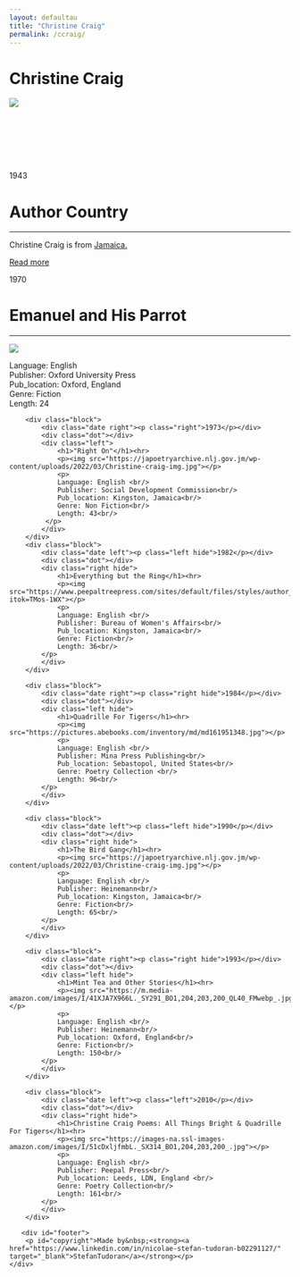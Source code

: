 ```yaml
---
layout: defaultau
title: "Christine Craig"
permalink: /ccraig/
---
```

<!-- partial:index.partial.html -->
<div class="content">
    <h1>Christine Craig</h1>
    <div class="quote">
        <div><img src="https://japoetryarchive.nlj.gov.jm/wp-content/uploads/2022/03/Christine-craig-img.jpg" class="logo"></div>
    </div>
    <div class="timeline">
        <div style="padding-bottom:100px;"></div>
        <div class="block">
            <div class="date right"><p class="right"> 1943 </p></div>
            <div class="dot"></div>
            <div class="left first">
            <div class="author_country">
                <h1>Author Country</h1><hr>
            <div class="aclocation">  <p>Christine Craig is from <a href="{{ site.baseurl }}/4">Jamaica.</a></p></div>
                  <div class="acreadmore"><a href="https://en.wikipedia.org/wiki/Christine_Craig" target="_blank">Read more</a></div>
            </div>
            </div>
        </div>
        <div class="block">
            <div class="date left"><p class="left">1970</p></div>
            <div class="dot"></div>
            <div class="right">
                <h1>Emanuel and His Parrot</h1><hr>
                <p><img src="https://m.media-amazon.com/images/I/51isbf6+NYL._SX258_BO1,204,203,200_.jpg"></p>
                <p>
                Language: English <br/>
                Publisher: Oxford University Press<br/>
                Pub_location: Oxford, England<br/>
                Genre: Fiction<br/>
                Length: 24<br/>                  
             </p>
            </div>
        </div>

        <div class="block">
            <div class="date right"><p class="right">1973</p></div>
            <div class="dot"></div>
            <div class="left">
                <h1>"Right On"</h1><hr>
                <p><img src="https://japoetryarchive.nlj.gov.jm/wp-content/uploads/2022/03/Christine-craig-img.jpg"></p>
                <p>
                Language: English <br/>
                Publisher: Social Development Commission<br/>
                Pub_location: Kingston, Jamaica<br/>
                Genre: Non Fiction<br/>
                Length: 43<br/>                      
             </p>
            </div>
        </div>
        <div class="block">
            <div class="date left"><p class="left hide">1982</p></div>
            <div class="dot"></div>
            <div class="right hide">
                <h1>Everything but the Ring</h1><hr>
                <p><img src="https://www.peepaltreepress.com/sites/default/files/styles/author_large/public/Christine%20Craig.jpg?itok=TMos-1WX"></p>
                <p>
                Language: English <br/>
                Publisher: Bureau of Women's Affairs<br/>
                Pub_location: Kingston, Jamaica<br/>
                Genre: Fiction<br/>
                Length: 36<br/>                
            </p>
            </div>
        </div>

        <div class="block">
            <div class="date right"><p class="right hide">1984</p></div>
            <div class="dot"></div>
            <div class="left hide">
                <h1>Quadrille For Tigers</h1><hr>
                <p><img src="https://pictures.abebooks.com/inventory/md/md161951348.jpg"></p>
                <p>
                Language: English <br/>
                Publisher: Mina Press Publishing<br/>
                Pub_location: Sebastopol, United States<br/>
                Genre: Poetry Collection <br/>
                Length: 96<br/>                               
            </p>
            </div>
        </div>

        <div class="block">
            <div class="date left"><p class="left hide">1990</p></div>
            <div class="dot"></div>
            <div class="right hide">
                <h1>The Bird Gang</h1><hr>
                <p><img src="https://japoetryarchive.nlj.gov.jm/wp-content/uploads/2022/03/Christine-craig-img.jpg"></p>
                <p>
                Language: English <br/>
                Publisher: Heinemann<br/>
                Pub_location: Kingston, Jamaica<br/>
                Genre: Fiction<br/>
                Length: 65<br/>                     
            </p>
            </div>
        </div>

        <div class="block">
            <div class="date right"><p class="right hide">1993</p></div>
            <div class="dot"></div>
            <div class="left hide">
                <h1>Mint Tea and Other Stories</h1><hr>
                <p><img src="https://m.media-amazon.com/images/I/41XJA7X966L._SY291_BO1,204,203,200_QL40_FMwebp_.jpg"></p>
                <p>
                Language: English <br/>
                Publisher: Heinemann<br/>
                Pub_location: Oxford, England<br/>
                Genre: Fiction<br/>
                Length: 150<br/>                  
            </p>
            </div>
        </div>

        <div class="block">
            <div class="date left"><p class="left">2010</p></div>
            <div class="dot"></div>
            <div class="right hide">
                <h1>Christine Craig Poems: All Things Bright & Quadrille For Tigers</h1><hr>
                <p><img src="https://images-na.ssl-images-amazon.com/images/I/51cDxljfmbL._SX314_BO1,204,203,200_.jpg"></p>
                <p>
                Language: English <br/>
                Publisher: Peepal Press<br/>
                Pub_location: Leeds, LDN, England <br/>
                Genre: Poetry Collection<br/>
                Length: 161<br/>                   
            </p>
            </div>
        </div>

       <div id="footer">
        <p id="copyright">Made by&nbsp;<strong><a href="https://www.linkedin.com/in/nicolae-stefan-tudoran-b02291127/" target="_blank">StefanTudoran</a></strong></p>
    </div>
</div>
<!-- partial -->
  <script src='https://cdnjs.cloudflare.com/ajax/libs/jquery/3.1.1/jquery.min.js'></script><script  src="assets/js/authorscript.js"></script>